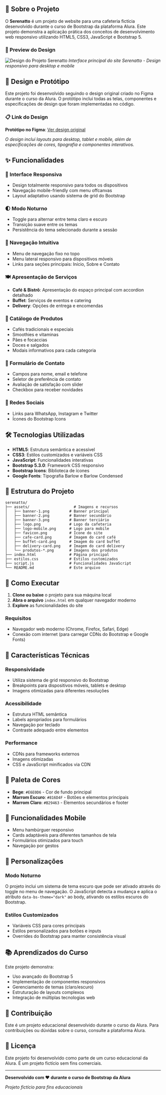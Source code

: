 ## 📖 Sobre o Projeto

O **Serenatto** é um projeto de website para uma cafeteria fictícia desenvolvido durante o curso de Bootstrap da plataforma Alura. Este projeto demonstra a aplicação prática dos conceitos de desenvolvimento web responsivo utilizando HTML5, CSS3, JavaScript e Bootstrap 5.

### 📸 Preview do Design

![Design do Projeto Serenatto](design-preview.png)
*Interface principal do site Serenatto - Design responsivo para desktop e mobile*

## 🎨 Design e Protótipo

Este projeto foi desenvolvido seguindo o design original criado no Figma durante o curso da Alura. O protótipo inclui todas as telas, componentes e especificações de design que foram implementadas no código.


### 📋 Link do Design
**Protótipo no Figma**: [Ver design original](https://www.figma.com/design/1jsN5KMprfMLOrYc8QrJZh/Bootstrap-5--novos-recursos-e-práticas-recomendadas-de-HTML--CSS-e-JS-%7C-Serenatto?node-id=116-73333&t=9FBoxdUvPCHroYlf-0)

*O design inclui layouts para desktop, tablet e mobile, além de especificações de cores, tipografia e componentes interativos.*

## ✨ Funcionalidades

### 🎨 Interface Responsiva
- Design totalmente responsivo para todos os dispositivos
- Navegação mobile-friendly com menu offcanvas
- Layout adaptativo usando sistema de grid do Bootstrap

### 🌓 Modo Noturno
- Toggle para alternar entre tema claro e escuro
- Transição suave entre os temas
- Persistência do tema selecionado durante a sessão

### 📱 Navegação Intuitiva
- Menu de navegação fixo no topo
- Menu lateral responsivo para dispositivos móveis
- Links para seções principais: Início, Sobre e Contato

### 🍽️ Apresentação de Serviços
- **Café & Bistrô**: Apresentação do espaço principal com accordion detalhado
- **Buffet**: Serviços de eventos e catering
- **Delivery**: Opções de entrega e encomendas

### 🥐 Catálogo de Produtos
- Cafés tradicionais e especiais
- Smoothies e vitaminas
- Pães e focaccias
- Doces e salgados
- Modais informativos para cada categoria

### 📝 Formulário de Contato
- Campos para nome, email e telefone
- Seletor de preferência de contato
- Avaliação de satisfação com slider
- Checkbox para receber novidades

### 🔗 Redes Sociais
- Links para WhatsApp, Instagram e Twitter
- Ícones do Bootstrap Icons

## 🛠️ Tecnologias Utilizadas

- **HTML5**: Estrutura semântica e acessível
- **CSS3**: Estilos customizados e variáveis CSS
- **JavaScript**: Funcionalidades interativas
- **Bootstrap 5.3.0**: Framework CSS responsivo
- **Bootstrap Icons**: Biblioteca de ícones
- **Google Fonts**: Tipografia Barlow e Barlow Condensed

## 📁 Estrutura do Projeto

```
serenatto/
├── assets/                    # Imagens e recursos
│   ├── banner-1.png         # Banner principal
│   ├── banner-2.png         # Banner secundário
│   ├── banner-3.png         # Banner terciário
│   ├── logo.png             # Logo da cafeteria
│   ├── logo-mobile.png      # Logo para mobile
│   ├── favicon.png          # Ícone do site
│   ├── cafe-card.png        # Imagem do card café
│   ├── buffet-card.png      # Imagem do card buffet
│   ├── delivery-card.png    # Imagem do card delivery
│   └── produtos-*.png       # Imagens dos produtos
├── index.html               # Página principal
├── estilos.css              # Estilos customizados
├── script.js                # Funcionalidades JavaScript
└── README.md                # Este arquivo
```

## 🚀 Como Executar

1. **Clone ou baixe** o projeto para sua máquina local
2. **Abra o arquivo** `index.html` em qualquer navegador moderno
3. **Explore** as funcionalidades do site

### Requisitos
- Navegador web moderno (Chrome, Firefox, Safari, Edge)
- Conexão com internet (para carregar CDNs do Bootstrap e Google Fonts)

## 🎯 Características Técnicas

### Responsividade
- Utiliza sistema de grid responsivo do Bootstrap
- Breakpoints para dispositivos móveis, tablets e desktop
- Imagens otimizadas para diferentes resoluções

### Acessibilidade
- Estrutura HTML semântica
- Labels apropriados para formulários
- Navegação por teclado
- Contraste adequado entre elementos

### Performance
- CDNs para frameworks externos
- Imagens otimizadas
- CSS e JavaScript minificados via CDN

## 🎨 Paleta de Cores

- **Bege**: `#E6E0D6` - Cor de fundo principal
- **Marrom Escuro**: `#816D4F` - Botões e elementos principais
- **Marrom Claro**: `#B29463` - Elementos secundários e footer

## 📱 Funcionalidades Mobile

- Menu hambúrguer responsivo
- Cards adaptáveis para diferentes tamanhos de tela
- Formulários otimizados para touch
- Navegação por gestos

## 🔧 Personalizações

### Modo Noturno
O projeto inclui um sistema de tema escuro que pode ser ativado através do toggle no menu de navegação. O JavaScript detecta a mudança e aplica o atributo `data-bs-theme="dark"` ao body, ativando os estilos escuros do Bootstrap.

### Estilos Customizados
- Variáveis CSS para cores principais
- Estilos personalizados para botões e inputs
- Overrides do Bootstrap para manter consistência visual

## 📚 Aprendizados do Curso

Este projeto demonstra:
- Uso avançado do Bootstrap 5
- Implementação de componentes responsivos
- Gerenciamento de temas (claro/escuro)
- Estruturação de layouts complexos
- Integração de múltiplas tecnologias web

## 🤝 Contribuição

Este é um projeto educacional desenvolvido durante o curso da Alura. Para contribuições ou dúvidas sobre o curso, consulte a plataforma Alura.

## 📄 Licença

Este projeto foi desenvolvido como parte de um curso educacional da Alura. É um projeto fictício sem fins comerciais.

---

**Desenvolvido com ❤️ durante o curso de Bootstrap da Alura**

*Projeto fictício para fins educacionais*
